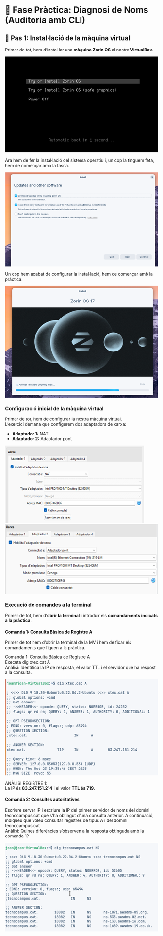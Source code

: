 # 🧩 Fase Pràctica: Diagnosi de Noms (Auditoria amb CLI)

## 🔹 Pas 1: Instal·lació de la màquina virtual

Primer de tot, hem d’instal·lar una **màquina Zorin OS** al nostre **VirtualBox**.

![captura1](img/capt1.png)

Ara hem de fer la instal·lació del sistema operatiu i, un cop la tinguem feta, hem de començar amb la tasca.

![captura2](img/capt2.png)

Un cop hem acabat de configurar la instal·lació, hem de començar amb la pràctica.

![captura3](img/capt3.png)

###  Configuració inicial de la màquina virtual

Primer de tot, hem de configurar la nostra màquina virtual.  
L’exercici demana que configurem dos adaptadors de xarxa:

- **Adaptador 1:** NAT  
- **Adaptador 2:** Adaptador pont  

![captura4](img/capt4.png)                   ![captura5](img/capt5.png)

###  Execució de comandes a la terminal

Primer de tot, hem d’**obrir la terminal** i introduir els **comandaments indicats a la pràctica**.


####  Comanda 1: Consulta Bàsica de Registre A

Primer de tot hem d’obrir la terminal de la MV i hem de ficar els comandaments que fiquen a la pràctica.

Comanda 1: Consulta Bàsica de Registre A  
Executa dig xtec.cat A  
Anàlisi: Identifica la IP de resposta, el valor TTL i el servidor que ha respost a la consulta.

![captura6](img/capt6.png)

ANÀLISI REGISTRE 1:  
La IP és **83.247.151.214** i el valor **TTL és 719**.

#### Comanda 2: Consultes autoritatives  
Escriure server IP i escriure la IP del primer servidor de noms del domini tecnocampus.cat que s’ha obtingut d’una consulta anterior. A continuació, indiqueu que voleu consultar registres de tipus A i del domini tecnocampus.cat  
Anàlisi: Quines diferències s’observen a la resposta obtinguda amb la comanda 1?

![captura7](img/capt7.png)






